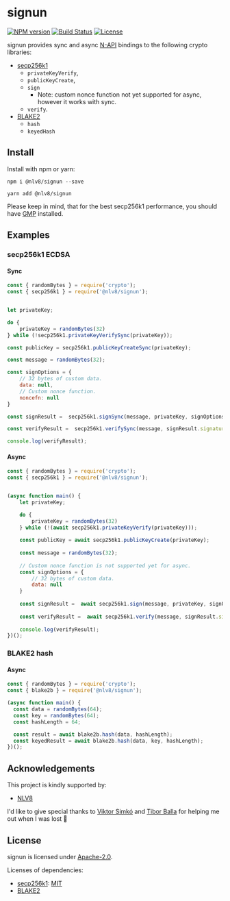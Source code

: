 # signun

[![NPM version](https://img.shields.io/npm/v/@nlv8/signun.svg)](https://www.npmjs.com/package/@nlv8/signun)
[![Build Status](https://dev.azure.com/nlv8/signun/_apis/build/status/nlv8.signun?branchName=master)](https://dev.azure.com/nlv8/signun/_build/latest?definitionId=1&branchName=master)
[![License](https://img.shields.io/github/license/nlv8/signun.svg)](LICENSE)

signun provides sync and async [N-API](https://nodejs.org/api/n-api.html#n_api_n_api) bindings to the following crypto libraries:

  * [secp256k1](https://github.com/bitcoin-core/secp256k1)
    * `privateKeyVerify`,
    * `publicKeyCreate`,
    * `sign`
      * Note: custom nonce function not yet supported for async, however it works with sync.
    * `verify`.
  * [BLAKE2](https://github.com/BLAKE2/BLAKE2)
    * `hash`
    * `keyedHash` 

## Install

Install with npm or yarn:

~~~~
npm i @nlv8/signun --save
~~~~

~~~~
yarn add @nlv8/signun
~~~~

Please keep in mind, that for the best secp256k1 performance, you should have [GMP](https://gmplib.org/) installed.

## Examples

### secp256k1 ECDSA

#### Sync

~~~~JavaScript
const { randomBytes } = require('crypto');
const { secp256k1 } = require('@nlv8/signun');


let privateKey;

do {
    privateKey = randomBytes(32)
} while (!secp256k1.privateKeyVerifySync(privateKey));

const publicKey = secp256k1.publicKeyCreateSync(privateKey);

const message = randomBytes(32);

const signOptions = {
    // 32 bytes of custom data.
    data: null,
    // Custom nonce function.
    noncefn: null
}

const signResult =  secp256k1.signSync(message, privateKey, signOptions);

const verifyResult =  secp256k1.verifySync(message, signResult.signature, publicKey);

console.log(verifyResult);
~~~~

#### Async

~~~~JavaScript
const { randomBytes } = require('crypto');
const { secp256k1 } = require('@nlv8/signun');


(async function main() {
    let privateKey;

    do {
        privateKey = randomBytes(32)
    } while (!(await secp256k1.privateKeyVerify(privateKey)));
    
    const publicKey = await secp256k1.publicKeyCreate(privateKey);
    
    const message = randomBytes(32);
    
    // Custom nonce function is not supported yet for async.
    const signOptions = {
        // 32 bytes of custom data.
        data: null
    }
    
    const signResult =  await secp256k1.sign(message, privateKey, signOptions);
    
    const verifyResult =  await secp256k1.verify(message, signResult.signature, publicKey);
    
    console.log(verifyResult);    
})();
~~~~

### BLAKE2 hash

#### Async

~~~~JavaScript
const { randomBytes } = require('crypto');
const { blake2b } = require('@nlv8/signun');

(async function main() {
  const data = randomBytes(64);
  const key = randomBytes(64);
  const hashLength = 64;

  const result = await blake2b.hash(data, hashLength);
  const keyedResult = await blake2b.hash(data, key, hashLength);
})();
~~~~

## Acknowledgements

This project is kindly supported by:

  * [NLV8](https://nlv8.com/)

I'd like to give special thanks to [Viktor Simkó](https://github.com/ViktorSimko) and [Tibor Balla](https://github.com/ballatibi) for helping me out when I was lost :unicorn:

## License

signun is licensed under [Apache-2.0](https://github.com/battila7/signun/blob/master/LICENSE).

Licenses of dependencies:

  * [secp256k1](https://github.com/bitcoin-core/secp256k1): [MIT](https://github.com/bitcoin-core/secp256k1/blob/master/COPYING)
  * [BLAKE2](https://github.com/BLAKE2/BLAKE2/blob/master/COPYING)
